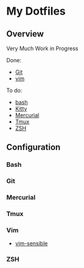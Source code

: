 # My Dotfiles

## Overview

Very Much Work in Progress

Done:
- [Git](#git)
- [vim](#vim)

To do:
- [bash](#bash)
- [Kitty](#kitty)
- [Mercurial](#mercurial)
- [Tmux](#tmux)
- [ZSH](#zsh)

## Configuration

### Bash

### Git

### Mercurial

### Tmux

### Vim

- [vim-sensible](https://github.com/tpope/vim-sensible)

### ZSH
